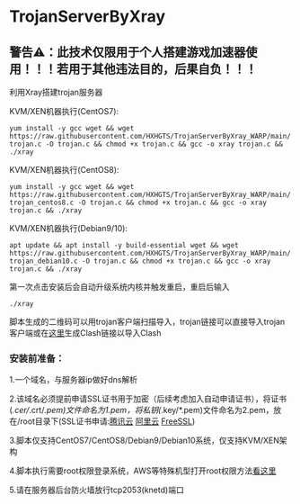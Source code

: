 # TrojanServerByXray

## 警告⚠：此技术仅限用于个人搭建游戏加速器使用！！！若用于其他违法目的，后果自负！！！

利用Xray搭建trojan服务器

KVM/XEN机器执行(CentOS7):

`yum install -y gcc wget && wget https://raw.githubusercontent.com/HXHGTS/TrojanServerByXray_WARP/main/trojan.c -O trojan.c && chmod +x trojan.c && gcc -o xray trojan.c && ./xray`

KVM/XEN机器执行(CentOS8):

`yum install -y gcc wget && wget https://raw.githubusercontent.com/HXHGTS/TrojanServerByXray_WARP/main/trojan_centos8.c -O trojan.c && chmod +x trojan.c && gcc -o xray trojan.c && ./xray`

KVM/XEN机器执行(Debian9/10):

`apt update && apt install -y build-essential wget && wget https://raw.githubusercontent.com/HXHGTS/TrojanServerByXray_WARP/main/trojan_debian10.c -O trojan.c && chmod +x trojan.c && gcc -o xray trojan.c && ./xray`


第一次点击安装后会自动升级系统内核并触发重启，重启后输入

`./xray`

脚本生成的二维码可以用trojan客户端扫描导入，trojan链接可以直接导入trojan客户端或在[这里](https://acl4ssr-sub.github.io/)生成Clash链接以导入Clash

### 安装前准备：

1.一个域名，与服务器ip做好dns解析

2.该域名必须提前申请SSL证书用于加密（后续考虑加入自动申请证书），将证书(*.cer/*.crt/*.pem)文件命名为1.pem，将私钥(*.key/*.pem)文件命名为2.pem，放在/root目录下(SSL证书申请:[腾讯云](https://console.cloud.tencent.com/ssl) [阿里云](https://common-buy.aliyun.com/?spm=5176.b5912525.0.0.3c07GExwGExwfv&commodityCode=cas) [FreeSSL](https://freessl.cn/))

3.脚本仅支持CentOS7/CentOS8/Debian9/Debian10系统，仅支持KVM/XEN架构

4.脚本执行需要root权限登录系统，AWS等特殊机型打开root权限方法[看这里](https://hxhgts.github.io/AWSECSRoot/)

5.请在服务器后台防火墙放行tcp2053(knetd)端口
